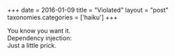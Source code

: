 +++
date = 2016-01-09
title = "Violated"
layout = "post"
taxonomies.categories = ['haiku']
+++

You know you want it.      
Dependency injection:    
Just a little prick.
